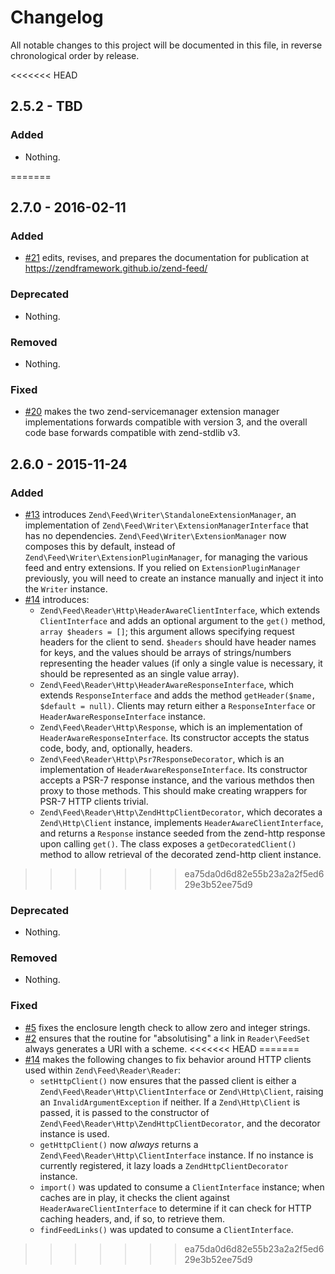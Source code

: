 # Changelog

All notable changes to this project will be documented in this file, in reverse chronological order by release.

<<<<<<< HEAD
## 2.5.2 - TBD

### Added

- Nothing.

=======
## 2.7.0 - 2016-02-11

### Added

- [#21](https://github.com/zendframework/zend-feed/pull/21) edits, revises, and
  prepares the documentation for publication at https://zendframework.github.io/zend-feed/

### Deprecated

- Nothing.

### Removed

- Nothing.

### Fixed

- [#20](https://github.com/zendframework/zend-feed/pull/20) makes the two
  zend-servicemanager extension manager implementations forwards compatible
  with version 3, and the overall code base forwards compatible with zend-stdlib
  v3.

## 2.6.0 - 2015-11-24

### Added

- [#13](https://github.com/zendframework/zend-feed/pull/13) introduces
  `Zend\Feed\Writer\StandaloneExtensionManager`, an implementation of
  `Zend\Feed\Writer\ExtensionManagerInterface` that has no dependencies.
  `Zend\Feed\Writer\ExtensionManager` now composes this by default, instead of
  `Zend\Feed\Writer\ExtensionPluginManager`, for managing the various feed and
  entry extensions. If you relied on `ExtensionPluginManager` previously, you
  will need to create an instance manually and inject it into the `Writer`
  instance.
- [#14](https://github.com/zendframework/zend-feed/pull/14) introduces:
  - `Zend\Feed\Reader\Http\HeaderAwareClientInterface`, which extends
    `ClientInterface` and adds an optional argument to the `get()` method,
    `array $headers = []`; this argument allows specifying request headers for
    the client to send. `$headers` should have header names for keys, and the
    values should be arrays of strings/numbers representing the header values
    (if only a single value is necessary, it should be represented as an single
    value array).
  - `Zend\Feed\Reader\Http\HeaderAwareResponseInterface`, which extends
    `ResponseInterface` and adds the method `getHeader($name, $default = null)`.
    Clients may return either a `ResponseInterface` or
    `HeaderAwareResponseInterface` instance.
  - `Zend\Feed\Reader\Http\Response`, which is an implementation of
    `HeaderAwareResponseInterface`. Its constructor accepts the status code,
    body, and, optionally, headers.
  - `Zend\Feed\Reader\Http\Psr7ResponseDecorator`, which is an implementation of
    `HeaderAwareResponseInterface`. Its constructor accepts a PSR-7 response
    instance, and the various methdos then proxy to those methods. This should
    make creating wrappers for PSR-7 HTTP clients trivial.
  - `Zend\Feed\Reader\Http\ZendHttpClientDecorator`, which decorates a
    `Zend\Http\Client` instance, implements `HeaderAwareClientInterface`, and
    returns a `Response` instance seeded from the zend-http response upon
    calling `get()`. The class exposes a `getDecoratedClient()` method to allow
    retrieval of the decorated zend-http client instance.

>>>>>>> ea75da0d6d82e55b23a2a2f5ed629e3b52ee75d9
### Deprecated

- Nothing.

### Removed

- Nothing.

### Fixed

- [#5](https://github.com/zendframework/zend-feed/pull/5) fixes the enclosure
  length check to allow zero and integer strings.
- [#2](https://github.com/zendframework/zend-feed/pull/2) ensures that the
  routine for "absolutising" a link in `Reader\FeedSet` always generates a URI
  with a scheme.
<<<<<<< HEAD
=======
- [#14](https://github.com/zendframework/zend-feed/pull/14) makes the following
  changes to fix behavior around HTTP clients used within
  `Zend\Feed\Reader\Reader`:
  - `setHttpClient()` now ensures that the passed client is either a
    `Zend\Feed\Reader\Http\ClientInterface` or `Zend\Http\Client`, raising an
    `InvalidArgumentException` if neither. If a `Zend\Http\Client` is passed, it
    is passed to the constructor of `Zend\Feed\Reader\Http\ZendHttpClientDecorator`,
    and the decorator instance is used.
  - `getHttpClient()` now *always* returns a `Zend\Feed\Reader\Http\ClientInterface`
    instance. If no instance is currently registered, it lazy loads a
    `ZendHttpClientDecorator` instance.
  - `import()` was updated to consume a `ClientInterface` instance; when caches
    are in play, it checks the client against `HeaderAwareClientInterface` to
    determine if it can check for HTTP caching headers, and, if so, to retrieve
    them.
  - `findFeedLinks()` was updated to consume a `ClientInterface`.
>>>>>>> ea75da0d6d82e55b23a2a2f5ed629e3b52ee75d9
